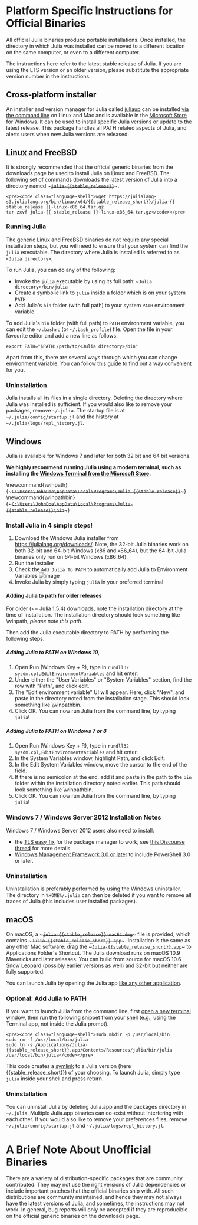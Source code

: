 # Platform Specific Instructions for Official Binaries

All official Julia binaries produce portable installations.
Once installed, the directory in which Julia was installed can be moved to a
different location on the same computer, or even to a different computer.

The instructions here refer to the latest stable release of Julia. If you are
using the LTS version or an older version, please substitute the appropriate
version number in the instructions.

## Cross-platform installer

An installer and version manager for Julia called [juliaup](https://github.com/JuliaLang/juliaup) can be installed [via the command line](https://github.com/JuliaLang/juliaup#mac-and-linux) on Linux and Mac and is available in the [Microsoft Store](https://www.microsoft.com/store/apps/9NJNWW8PVKMN) for Windows.
It can be used to install specific Julia versions or update to the latest release. This package handles all PATH related aspects of Julia, and alerts users when new Julia versions are released.

## Linux and FreeBSD

It is strongly recommended that the official generic binaries from the downloads page be used to install Julia on Linux and FreeBSD. The following set of commands downloads the latest version of Julia into a directory named ~~~<code>julia-{{stable_release}}</code>~~~.

~~~
<pre><code class="language-shell">wget https://julialang-s3.julialang.org/bin/linux/x64/{{stable_release_short}}/julia-{{ stable_release }}-linux-x86_64.tar.gz
tar zxvf julia-{{ stable_release }}-linux-x86_64.tar.gz</code></pre>
~~~

### Running Julia

The generic Linux and FreeBSD binaries do not require any special installation steps, but you will need to ensure that your system can find the `julia` executable. The directory where Julia is installed is referred to as `<Julia directory>`.

To run Julia, you can do any of the following:

*   Invoke the `julia` executable by using its full path: `<Julia directory>/bin/julia`
*   Create a symbolic link to `julia` inside a folder which is on your system `PATH`
*   Add Julia's `bin` folder (with full path) to your system `PATH` environment variable

To add Julia's `bin` folder (with full path) to `PATH` environment variable, you can edit the `~/.bashrc` (or `~/.bash_profile`) file. Open the file in your favourite editor and add a new line as follows:

```shell
export PATH="$PATH:/path/to/<Julia directory>/bin"
```

Apart from this, there are several ways through which you can change environment variable. You can follow [this guide](https://help.ubuntu.com/community/EnvironmentVariables) to find out a way convenient for you.

### Uninstallation

Julia installs all its files in a single directory. Deleting the directory where Julia was installed is sufficient. If you would also like to remove your packages, remove `~/.julia`. The startup file is at `~/.julia/config/startup.jl` and the history at `~/.julia/logs/repl_history.jl`.

## Windows

Julia is available for Windows 7 and later for both 32 bit and 64 bit versions.

**We highly recommend running Julia using a modern terminal, such as installing the [Windows Terminal from the Microsoft Store](https://aka.ms/terminal).**

\newcommand{\winpath}{~~~<code>C:\Users\JohnDoe\AppData\Local\Programs\Julia-{{stable_release}}</code>~~~}
\newcommand{\winpathbin}{~~~<code>C:\Users\JohnDoe\AppData\Local\Programs\Julia-{{stable_release}}\bin</code>~~~}


### Install Julia in 4 simple steps!

1.  Download the Windows Julia installer from https://julialang.org/downloads/. Note, the 32-bit Julia binaries work on both 32-bit and 64-bit Windows  (x86 and x86\_64), but the 64-bit Julia binaries only run on 64-bit Windows (x86\_64).
2. Run the installer
3. Check the `Add Julia To PATH` to automatically add Julia to Environment Variables
![image](https://user-images.githubusercontent.com/32921645/146406045-8d9cdd74-9625-44fa-9636-c49db0cb551b.png)
4. Invoke Julia by simply typing `julia` in your preferred terminal

#### Adding Julia to path for older releases
For older (<= Julia 1.5.4) downloads, note the installation directory at the time of installation. The installation directory should look something like \winpath, *please note this path*.

Then add the Julia executable directory to PATH by performing the following steps.


##### Adding Julia to PATH on Windows 10,

1.  Open Run (Windows Key + R),  type in `rundll32 sysdm.cpl,EditEnvironmentVariables` and hit enter.
2.  Under either the "User Variables" or "System Variables" section, find the row with "Path", and click edit.
3.  The "Edit environment variable" UI will appear. Here, click "New", and paste in the directory noted from the installation stage. This should look something like \winpathbin.
4.  Click OK. You can now run Julia from the command line, by typing `julia`!

##### Adding Julia to PATH on Windows 7 or 8

1.  Open Run (Windows Key + R),  type in `rundll32 sysdm.cpl,EditEnvironmentVariables` and hit enter.
2.  In the System Variables window, highlight Path, and click Edit.
3.  In the Edit System Variables window, move the cursor to the end of the field.
4.  If there is no semicolon at the end, add it and paste in the path to the `bin` folder within the installation directory noted earlier. This path should look something like \winpathbin.
5.  Click OK. You can now run Julia from the command line, by typing `julia`!


### Windows 7 / Windows Server 2012 Installation Notes

Windows 7 / Windows Server 2012 users also need to install:

*   the [TLS easy\_fix](https://support.microsoft.com/en-us/help/3140245/update-to-enable-tls-1-1-and-tls-1-2-as-a-default-secure-protocols-in) for the package manager to work, see [this Discourse thread](https://discourse.julialang.org/t/errors-for-git-pkg/9351) for more details.
*   [Windows Management Framework 3.0 or later](https://docs.microsoft.com/en-us/powershell/scripting/wmf/overview) to include PowerShell 3.0 or later.

### Uninstallation

Uninstallation is preferably performed by using the Windows uninstaller. The directory in `%HOME%/.julia` can then be deleted if you want to remove all traces of Julia (this includes user installed packages).


## macOS

On macOS, a ~~~<code>julia-{{stable_release}}-mac64.dmg</code>~~~ file is provided, which contains ~~~<code>Julia-{{stable_release_short}}.app</code>~~~. Installation is the same as any other Mac software: drag the ~~~<code>Julia-{{stable_release_short}}.app</code>~~~ to Applications Folder's Shortcut. The Julia download runs on macOS 10.9 Mavericks and later releases. You can build from source for macOS 10.6 Snow Leopard (possibly earlier versions as well) and 32-bit but neither are fully supported.

You can launch Julia by opening the Julia app [like any other application](https://www.howtogeek.com/409411/how-to-launch-applications-on-your-mac/).

### Optional: Add Julia to PATH

If you want to launch Julia from the command line, first [open a new terminal window](https://www.howtogeek.com/682770/how-to-open-the-terminal-on-a-mac/), then run the following snippet from your [shell](https://superuser.com/questions/144666/what-is-the-difference-between-shell-console-and-terminal) (e.g., using the Terminal app, not inside the Julia prompt).

~~~
<pre><code class="language-shell">sudo mkdir -p /usr/local/bin
sudo rm -f /usr/local/bin/julia
sudo ln -s /Applications/Julia-{{stable_release_short}}.app/Contents/Resources/julia/bin/julia /usr/local/bin/julia</code></pre>
~~~

This code creates a [symlink](https://en.wikipedia.org/wiki/Symbolic_link) to a Julia version (here {{stable_release_short}}) of your choosing.
To launch Julia, simply type `julia` inside your shell and press return.

### Uninstallation

You can uninstall Julia by deleting Julia.app and the packages directory in `~/.julia`. Multiple Julia.app binaries can co-exist without interfering with each other. If you would also like to remove your preferences files, remove `~/.julia/config/startup.jl` and `~/.julia/logs/repl_history.jl`.

# A Brief Note About Unofficial Binaries

There are a variety of distribution-specific packages that are community contributed. They may not use the right versions of Julia dependencies or include important patches that the official binaries ship with. All such distributions are community maintained, and hence they may not always have the latest versions of Julia, and sometimes, the instructions may not work. In general, bug reports will only be accepted if they are reproducible on the official generic binaries on the downloads page.
